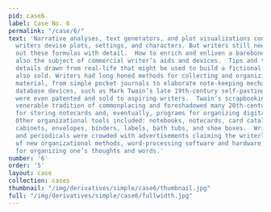 ```yaml
---
pid: case6
label: Case No. 6
permalink: "/case/6/"
text: 'Narrative analyses, text generators, and plot visualizations could all help
  writers devise plots, settings, and characters. But writers still needed to flesh
  out these formulas with detail.  How to enrich and enliven a barebones plot was
  also the subject of commercial writer’s aids and devices.  Tips and tools for organizing
  details drawn from real-life that might be used to build a fictional world were
  also sold. Writers had long honed methods for collecting and organizing narrative
  material, from simple pocket journals to elaborate note-keeping mechanisms. Many
  database devices, such as Mark Twain’s late 19th-century self-pasting scrapbooks,
  were even patented and sold to aspiring writers.  Twain’s scrapbooking drew on the
  venerable tradition of commonplacing and foreshadowed many 20th-century inventions
  for storing notecards and, eventually, programs for organizing digital content.
  Other organizational tools included: notebooks, notecards, card catalogues, filing
  cabinets, envelopes, binders, labels, bath tubs, and shoe boxes.  Writing magazines
  and periodicals were crowded with advertisements claiming the writerly benefits
  of new organizational methods, word-processing software and hardware, and techniques
  for organizing one’s thoughts and words.'
number: '6'
order: '5'
layout: case
collection: cases
thumbnail: "/img/derivatives/simple/case6/thumbnail.jpg"
full: "/img/derivatives/simple/case6/fullwidth.jpg"
---
```

